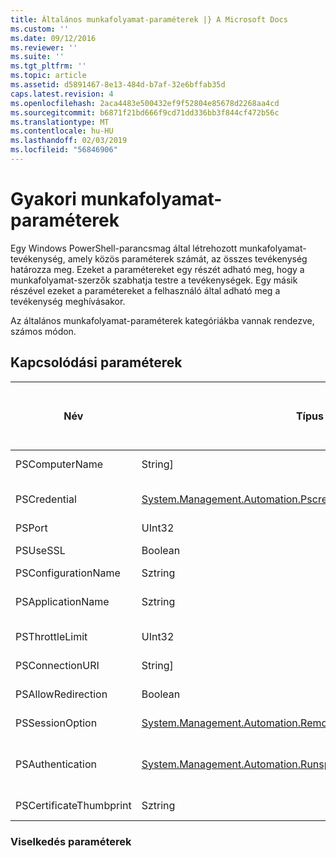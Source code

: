 ```yaml
---
title: Általános munkafolyamat-paraméterek |} A Microsoft Docs
ms.custom: ''
ms.date: 09/12/2016
ms.reviewer: ''
ms.suite: ''
ms.tgt_pltfrm: ''
ms.topic: article
ms.assetid: d5891467-8e13-484d-b7af-32e6bffab35d
caps.latest.revision: 4
ms.openlocfilehash: 2aca4483e500432ef9f52804e85678d2268aa4cd
ms.sourcegitcommit: b6871f21bd666f9cd71dd336bb3f844cf472b56c
ms.translationtype: MT
ms.contentlocale: hu-HU
ms.lasthandoff: 02/03/2019
ms.locfileid: "56846906"
---
```

# <a name="common-workflow-parameters"></a>Gyakori munkafolyamat-paraméterek

Egy Windows PowerShell-parancsmag által létrehozott munkafolyamat-tevékenység, amely közös paraméterek számát, az összes tevékenység határozza meg. Ezeket a paramétereket egy részét adható meg, hogy a munkafolyamat-szerzők szabhatja testre a tevékenységek. Egy másik részével ezeket a paramétereket a felhasználó által adható meg a tevékenység meghívásakor.

Az általános munkafolyamat-paraméterek kategóriákba vannak rendezve, számos módon.

## <a name="connectivity-parameters"></a>Kapcsolódási paraméterek

|Név|Típus|Leírás|Végfelhasználók által a végrehajtás során adható meg?|A munkafolyamat szerzői a létrehozáskor megadott?|A példányosítás munkafolyamat Szerző szerint adható meg?|
|----------|----------|-----------------|-----------------------------------------------------|------------------------------------------------------------|-----------------------------------------------------------|
|PSComputerName|String]|Számítógép nevének, amelyek esetében szeretne indítsa el a feladatok listáját.|Igen|Igen|Igen|
|PSCredential|[System.Management.Automation.Pscredential](/dotnet/api/System.Management.Automation.PSCredential)|A hitelesítő adatok használata a bejelentkezéshez a PSComputerName paraméter által megadott számítógépekre. Ez a paraméter csak akkor, ha a megadott PSComputerName érvényességét.|Igen|Igen|Igen|
|PSPort|UInt32|A munkafolyamat futtatásához használt port.|Igen|Igen|Igen|
|PSUseSSL|Boolean|A távoli számítógép a munkafolyamat futtatási biztonságos kapcsolatot létesíteni a Secure Sockets Layer (SSL) protokoll használatával.|Igen|Igen|Igen|
|PSConfigurationName|Sztring|A munkamenet-konfiguráció a munkafolyamat futtatásához használt.|Igen|Igen|Igen|
|PSApplicationName|Sztring|Az alkalmazás neve része, a munkafolyamat-végrehajtási létesített kapcsolat URI. Használja ezt a paramétert csak akkor, amikor nem használja a ConnectionURI paramétert.|Igen|Igen|Igen|
|PSThrottleLimit|UInt32|A munkafolyamat futtatási létrehozható egyidejű kapcsolatok maximális száma.|Igen|TBD|Igen|
|PSConnectionURI|String]|Teljes URI-azonosítókat adja meg a végpontokat az interaktív munkamenet során a munkafolyamat futtatásához használt tömbje.|Igen|Igen|Igen|
|PSAllowRedirection|Boolean|Megadja, hogy a munkafolyamat futtatásához egy másik URI-t, a kapcsolat átirányításához.|Igen|Igen|Igen|
|PSSessionOption|[System.Management.Automation.Remoting.Pssessionoption](/dotnet/api/System.Management.Automation.Remoting.PSSessionOption)|A munkafolyamat futtatásához használt munkamenet speciális beállítások.|Igen|Igen|Igen|
|PSAuthentication|[System.Management.Automation.Runspaces.Authenticationmechanism](/dotnet/api/System.Management.Automation.Runspaces.AuthenticationMechanism)|Érték a [System.Management.Automation.Runspaces.Authenticationmechanism](/dotnet/api/System.Management.Automation.Runspaces.AuthenticationMechanism) enumerálása, amely megadja a hitelesítési mechanizmus a hitelesítéshez a felhasználó hitelesítő adatait.|Igen|Igen|Igen|
|PSCertificateThumbprint|Sztring|A digitális nyilvános kulcsú tanúsítvány (X509) egy felhasználói fiók, amely a munkafolyamat futtatási engedéllyel rendelkezik.|Igen|Igen|Igen|

### <a name="behavior-parameters"></a>Viselkedés paraméterek